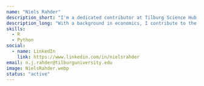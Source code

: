 ```yaml
---
name: "Niels Rahder"
description_short: "I'm a dedicated contributor at Tilburg Science Hub, specializing in data collection, website restructuring, and scientific content creation." 
description_long: "With a background in economics, I contribute to the Tilburg Science Hub platform by focusing on data collection, website restructuring, and creating valuable scientific content. My passion for science and research drives me to contribute valuable content to the community, supporting students and researchers in their academic endeavors."
skills: 
  - R
  - Python
social:
  - name: LinkedIn
    link: https://www.linkedin.com/in/nielsrahder
email: n.j.rahder@tilburguniversity.edu
image: NielsRahder.webp
status: "active"
---
```

